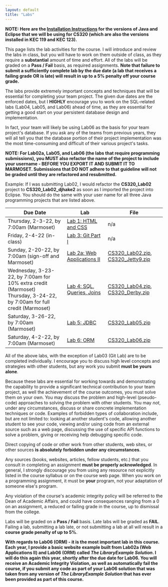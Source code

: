 ```yaml
---
layout: default
title: "Labs"
---
```


**NOTE: Here are the [Installation Instructions](./Eclipse-Java-Installation.html) for the versions of Java and Eclipse that we will be using for CS320 (which are also the versions installed in KEC 119 and KEC 123).**

This page lists the lab activities for the course.  I will introduce and review the labs in class, but you will have to work on them outside of class, as they require a **substantial** amount of time and effort.  All of the labs will be graded on a **Pass / Fail** basis, as required assignments.  **Note that failure to submit a sufficiently complete lab by the due date (a lab that receives a failing grade OR is late) will result in up to a 5% penalty off your course grade.**

The labs provide extremely important concepts and techniques that will be essential for completing your team project.  The given due dates are the enforced dates, but I **HIGHLY** encourage you to work on the SQL-related labs (Lab04, Lab05, and Lab06) ahead of time, as they are essential for getting a good start on your persistent database design and implementation.

In fact, your team will likely be using Lab06 as the basis for your team project's database.  If you ask any of the teams from previous years, they will all tell you that the database portion of their project implementation was the most time-consuming and difficult of their various project's tasks.

**NOTE: For Lab02a, Lab05, and Lab06 (the labs that require programming submissions), you MUST also refactor the name of the project to include your username - BEFORE YOU EXPORT IT AND SUBMIT IT TO MARMOSET.  Submissions that DO NOT adhere to that guideline will not be graded until they are refactored and resubmitted.**

Example: If I was submitting Lab02, I would refactor the **CS320\_Lab02** project to **CS320\_Lab02\_djhake2** as soon as I imported the project into Eclipse.  You should do the same with your user name for all three Java programming projects that are listed above.


Due Date | Lab | File
---- | --- | ----
Thursday, 2-3-22, by 7:00am (Marmoset) | [Lab 1: HTML and CSS](lab01.html) | n/a
Friday, 2-4-22 (in-class) | [Lab 3: Git Part I](lab03.html) | n/a
Sunday, 2-20-22, by 7:00am (sign-off and Marmoset) | [Lab 2a: Web Applications II](lab02a.html) | [CS320\_Lab02.zip](CS320_Lab02.zip), [CS320\_Jetty9.zip](CS320_Jetty9.zip)
Wednesday, 3-23-22, by 7:00am for 10% extra credit (Marmoset)<br>Thursday, 3-24-22, by 7:00am for full credit (Marmoset)| [Lab 4: SQL, Queries, Joins](lab04.html) |  [CS320\_Lab04.zip](CS320_Lab04.zip), [CS320\_Derby.zip](CS320_Derby.zip)
Saturday, 3-26-22, by 7:00am (Marmoset) | [Lab 5: JDBC](lab05.html) | [CS320\_Lab05.zip](CS320_Lab05.zip)
Saturday, 4-2-22, by 7:00am (Marmoset) | [Lab 6: ORM](lab06.html) | [CS320\_Lab06.zip](CS320_Lab06.zip)

All of the above labs, with the exception of Lab03 (Git Lab) are to be completed individually. I encourage you to discuss high level concepts and strategies with other students, but any work you submit **must be yours alone**.

Because these labs are essential for working towards and demonstrating the capability to provide a significant technical contribution to your team project, as well the achievement of the course outcomes, you must solve them on your own.  You may discuss the problem and high-level (pseudo-code) approaches to solving the problem with other students.  You may *not*, under any circumstances, discuss or share concrete implementation techniques or code.  Examples of forbidden types of collaboration include, but are not limited to: looking at another student's code, allowing another student to see your code, viewing and/or using code from an external source such as a web page, discussing the use of specific API functions to solve a problem, giving or receiving help debugging specific code.

Direct copying of code or other work from other students, web sites, or other sources **is absolutely forbidden under any circumstances**.

Any sources (books, websites, articles, fellow students, etc.) that you consult in completing an assignment **must be properly acknowledged**. In general, I strongly discourage you from using any resource not explicitly listed in the course syllabus or on the course web page. When you work on a programming assignment, it must be **your** program, not your adaptation of someone else's program.

Any violation of the course's academic integrity policy will be referred to the Dean of Academic Affairs, and could have consequences ranging from a 0 on an assignment, a reduced or failing grade in the course, up to dismissal from the college.

Labs will be graded on a **Pass / Fail** basis.  Late labs will be graded as **FAIL**.  Failing a lab, submitting a lab late, or not submitting a lab at all will result in a **course grade penalty of up to 5%**.

**With regards to Lab06 (ORM) - it is the most important lab in this course.  Each year, I provide a basic website example built from Lab02a (Web Applications II) and Lab06 (ORM) called *The LibraryExample Solution*.  I will do this again this year, shortly after the due date for Lab06.  You will receive an Academic Integrity Violation, as well as automatically fail the course, if you submit any code as part of your Lab06 solution that was taken from any version of *The LibraryExample Solution* that has ever been provided as part of this course.**